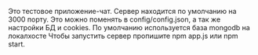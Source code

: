 Это тестовое приложение-чат.
Сервер находится по умолчанию на 3000 порту. Это можно поменять в config/config.json, а так же настройки БД и cookies.
По умолчанию используется база mongodb на локалхосте
Чтобы запустить сервер пропишите npm app.js или npm start.
